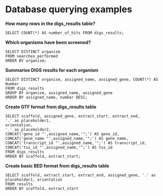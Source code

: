 # Database querying examples

**How many rows in the digs_results table?**

```
SELECT COUNT(*) AS number_of_hits FROM digs_results;
```

**Which organisms have been screened?**

```
SELECT DISTINCT organism
FROM searches_performed
ORDER BY organism;
```

**Summarise DIGS results for each organism**

```
SELECT DISTINCT organism, assigned_name, assigned_gene, COUNT(*) AS Number 
FROM digs_results 
GROUP BY organism, assigned_name, assigned_gene
ORDER BY assigned_name, number DESC;
```

**Create GTF format from digs_results table**

```
SELECT scaffold, assigned_gene, extract_start, extract_end,  
'.' as placeholder1, 
orientation,  
'.' as placeholder2,
CONCAT('gene_id "',assigned_name,'";') AS gene_id, 
CONCAT('gene_name "',assigned_name,'";') AS gene_name,
CONCAT('transcript_id "',assigned_name,'";') AS transcript_id,
CONCAT('tss_id "',assigned_name,'";') AS tss_id
FROM digs_results
ORDER BY scaffold, extract_start;
```

**Create basic BED format from digs_results table**

```
SELECT scaffold, extract_start, extract_end, assigned_gene, '.' as placeholder1, orientation
FROM results
ORDER BY scaffold, extract_start
```

